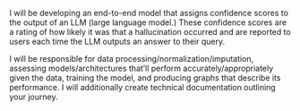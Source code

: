 I will be developing an end-to-end model that assigns confidence scores to the output of an LLM (large language model.) These confidence scores are a rating of how likely it was that a hallucination occurred and are reported to users each time the LLM outputs an answer to their query.

I will be responsible for data processing/normalization/imputation, assessing models/architectures that’ll perform accurately/appropriately given the data, training the model, and producing graphs that describe its performance. I will additionally create technical documentation outlining your journey.
